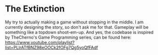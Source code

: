 # The Extinction

My try to actually making a game without stopping in the middle.
I am currently designing the story, so don't ask me for that.
Gameplay will be something like a topdown shoot-em-up.
And yes, the codebase is inspired by TheCherno's Game Programming series, can be found here: 
https://www.youtube.com/playlist?list=PLlrATfBNZ98eOOCk2fOFg7Qg5yoQfFAdf

